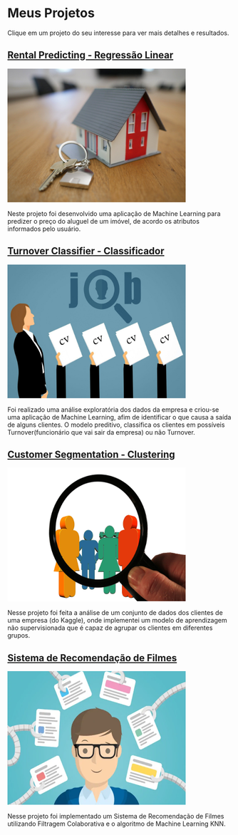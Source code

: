 # Meus Projetos
Clique em um projeto do seu interesse para ver mais detalhes e resultados.

## [Rental Predicting - Regressão Linear](https://github.com/abnercasteliano/rental_prediction/tree/8c0e98038202c6bf7d395274c15b4761c72b3809)
<p align="left"><img src="images/build.png" height="300" width="400"></p>

Neste projeto foi desenvolvido uma aplicação de Machine Learning para predizer o preço do aluguel de um imóvel, de acordo os atributos informados pelo usuário.

## [Turnover Classifier - Classificador](https://github.com/abnercasteliano/turnover_classifier/tree/152f74043438bbd37599fd1f4aad16275ba1fb7e)
<p align="left"><img src="images/job.png" height="300" width="400"></p>

Foi realizado uma análise exploratória dos dados da empresa e criou-se uma aplicação de Machine Learning, afim de identificar o que causa a saída de alguns clientes. O modelo preditivo, classifica os clientes em possíveis Turnover(funcionário que vai sair da empresa) ou não Turnover.

## [Customer Segmentation - Clustering](https://github.com/abnercasteliano/customer_clustering/tree/4c908dcc2f66c9ec71651d31f96e63ece4b5e412)
<p align="left"><img src="images/customer.png" height="300" width="400"></p>

Nesse projeto foi feita a análise de um conjunto de dados dos clientes de uma empresa (do Kaggle), onde implementei um modelo de aprendizagem não supervisionada que é capaz de agrupar os clientes em diferentes grupos.

## [Sistema de Recomendação de Filmes](https://github.com/abnercasteliano/movies_recommendation/tree/5ab384f951c8339af328db18b01ae296faf32fee)
<p align="left"><img src="images/reco.png" height="300" width="400"></p>

Nesse projeto foi implementado um Sistema de Recomendação de Filmes utilizando Filtragem Colaborativa e o algoritmo de Machine Learning KNN.
